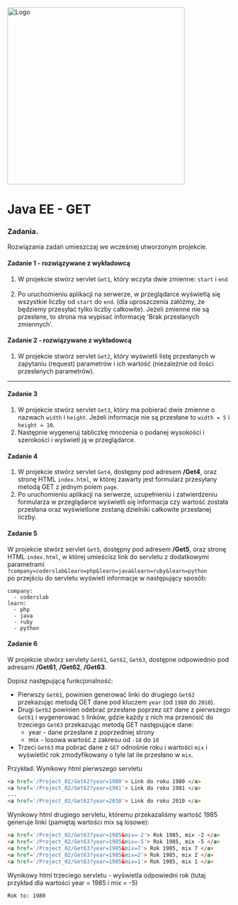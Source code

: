 <img alt="Logo" src="http://coderslab.pl/svg/logo-coderslab.svg" width="400">

# Java EE  - GET

### Zadania.

Rozwiązania zadań umieszczaj we wcześniej utworzonym projekcie.

#### Zadanie 1 - rozwiązywane z wykładowcą

1. W projekcie stwórz servlet `Get1`, który wczyta dwie zmienne: ```start``` i ```end``` . 
2. Po uruchomieniu aplikacji na serwerze, w przeglądarce wyświetlą się wszystkie liczby od ```start``` do ```end```. 
(dla uproszczenia załóżmy, że będziemy przesyłać tylko liczby całkowite).
Jeżeli zmienne nie są przesłane, to strona ma wypisać informację 'Brak przesłanych zmiennych'.


#### Zadanie 2  - rozwiązywane z wykładowcą

1. W projekcie stwórz servlet `Get2`, który wyświetli listę przesłanych w zapytaniu (request) parametrów i ich wartość
 (niezależnie od ilości przesłanych parametrów).
 
-------------------------------------------------------------------------------

#### Zadanie 3

1. W projekcie stwórz servlet `Get3`, który ma pobierać dwie zmienne o nazwach ```width``` i ```height```.
Jeżeli informacje nie są przesłane to ```width = 5``` i ```height = 10```. 
2. Następnie wygeneruj tabliczkę mnożenia o podanej wysokości i szerokości i wyświetl ją w przeglądarce.


#### Zadanie 4

1. W projekcie stwórz servlet `Get4`, dostępny pod adresem **/Get4**,
oraz stronę HTML `index.html`, w której zawarty jest formularz przesyłany metodą GET z jednym polem `page`.
2. Po uruchomieniu aplikacji na serwerze, uzupełnieniu i zatwierdzeniu formularza w przeglądarce wyświetli się informacja 
czy wartość została przesłana oraz wyświetlone zostaną dzielniki całkowite przesłanej liczby.


#### Zadanie 5
W projekcie stwórz servlet `Get5`, dostępny pod adresem **/Get5**, oraz stronę HTML `index.html`, w której umieścisz link do servletu z dodatkowymi parametrami    
``` ?company=coderslab&learn=php&learn=java&learn=ruby&learn=python ```    
po przejściu do servletu wyświetl informacje w następujący sposób:
````
company:
  - coderslab
learn:
  - php 
  - java
  - ruby
  - python
````

#### Zadanie 6
W projekcie stwórz  servlety `Get61`, `Get62`, `Get63`, 
dostępne odpowiednio pod adresami **/Get61**, **/Get62**, **/Get63**.
 
Dopisz następującą funkcjonalność:
* Pierwszy `Get61`, powinien generować linki do drugiego `Get62` przekazując metodą GET dane pod kluczem `year` (od `1980` do `2010`).
* Drugi `Get62` powinien odebrać przesłane poprzez `GET` dane z pierwszego `Get61` i wygenerować `5` linków,
 gdzie każdy z nich ma przenosić do trzeciego `Get63` przekazując metodą GET następujące dane:
  * year - dane przesłane z poprzedniej strony
  * mix - losowa wartość z zakresu od `-10` do `10`
* Trzeci `Get63` ma pobrać dane z `GET` odnośnie roku i wartości `mix` i wyświetlić rok zmodyfikowany o tyle lat ile przesłano w `mix`.

Przykład:
Wynikowy html pierwszego servletu
```html
<a href='/Project_02/Get62?year=1980'> Link do roku 1980 </a>
<a href='/Project_02/Get62?year=1981'> Link do roku 1981 </a>
...
<a href='/Project_02/Get62?year=2010'> Link do roku 2010 </a>
```

Wynikowy html drugiego servletu, któremu przekazaliśmy wartość 1985 generuje linki 
(pamiętaj wartości mix są losowe):
```html
<a href='/Project_02/Get63?year=1985&mix=-2'> Rok 1985, mix -2 </a>
<a href='/Project_02/Get63?year=1985&mix=-5'> Rok 1985, mix -5 </a>
<a href='/Project_02/Get63?year=1985&mix=7'> Rok 1985, mix 7 </a>
<a href='/Project_02/Get63?year=1985&mix=2'> Rok 1985, mix 2 </a>
<a href='/Project_02/Get63?year=1985&mix=1'> Rok 1985, mix 1 </a>
```

Wynikowy html trzeciego servletu - wyświetla odpowiedni rok (tutaj przykład dla wartości year = 1985 i mix = -5)
```html
Rok to: 1980
```

